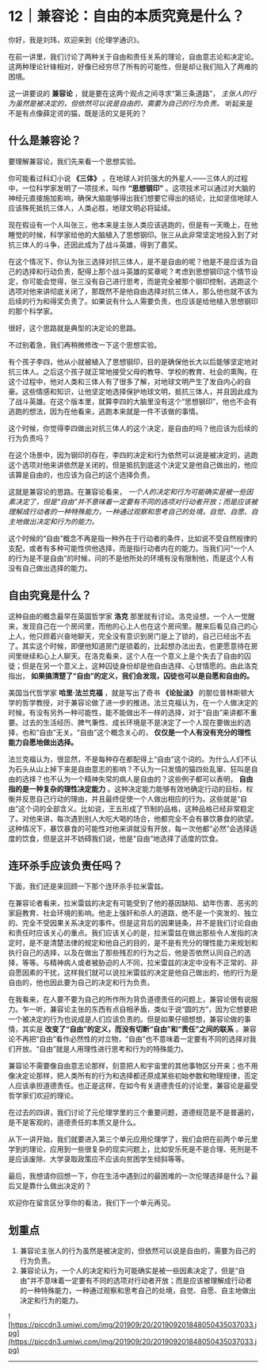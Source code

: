 # 12｜兼容论：自由的本质究竟是什么？

你好，我是刘玮，欢迎来到《伦理学通识》。

在前一讲里，我们讨论了两种关于自由和责任关系的理论，自由意志论和决定论。这两种理论针锋相对，好像已经穷尽了所有的可能性，但是却让我们陷入了两难的困境。

这一讲要说的 **兼容论** ，就是要在这两个观点之间寻求“第三条道路”， *主张人的行为虽然是被决定的，但依然可以说是自由的，需要为自己的行为负责。* 听起来是不是有点像薛定谔的猫，既是活的又是死的？

## 什么是兼容论？

要理解兼容论，我们先来看一个思想实验。

你可能看过科幻小说 **《三体》** 。在地球人对抗强大的外星人——三体人的过程中，一位科学家发明了一项技术，叫作 **“思想钢印”** 。这项技术可以通过对大脑的神经元直接施加影响，确保大脑能够得出我们想要它得出的结论，比如坚信地球人应该殊死抵抗三体人，人类必胜，地球文明必将延续。

现在假设有一个人叫张三，他本来是主张人类应该逃跑的，但是有一天晚上，在他睡觉的时候，科学家给他的大脑植入了思想钢印。张三从此非常坚定地投入到了对抗三体人的斗争，还因此成为了战斗英雄，得到了嘉奖。

在这个情况下，你认为张三选择对抗三体人，是不是自由的呢？他是不是应该为自己的选择和行动负责，配得上那个战斗英雄的奖章呢？考虑到思想钢印这个情节设定，你可能会觉得，张三没有自己进行思考，而是完全被那个钢印控制，逃跑这个选项对他来讲彻底关闭了，那既然不是他自由选择对抗三体人，那么他也就不该为后续的行为和得奖负责了。如果说有什么人需要负责，也应该是给他植入思想钢印的那个科学家。

很好，这个思路就是典型的决定论的思路。

不过别着急，我们再稍微修改一下这个思想实验。

有个孩子李四，他从小就被植入了思想钢印，目的是确保他长大以后能够坚定地对抗三体人。之后这个孩子就正常地接受父母的教导、学校的教育、社会的熏陶，在这个过程中，他对人类和三体人有了很多了解，对地球文明产生了发自内心的自豪。这些情感和知识，让他坚定地选择保护地球文明，抵抗三体人，并且因此成为了战斗英雄。在这个版本里，就算李四的大脑里没有这个“思想钢印”，他也不会有逃跑的想法，因为在他看来，逃跑本来就是一件不该做的事情。

这个时候，你觉得李四做出对抗三体人的这个决定，是自由的吗？他应该为后续的行为负责吗？

在这个场景中，因为钢印的存在，李四的决定和行为依然可以说是被决定的，逃跑这个选项对他来讲依然是关闭的，但是抵抗到底这个决定又是他自己做出的，他应该算是自由的，也应该为自己的这个选择负责。

这就是兼容论的思路。在兼容论看来， *一个人的决定和行为可能确实是被一些因素决定了，但是“自由”并不意味着一定要有不同的选项对行动者开放；而是应该被理解成行动者的一种特殊能力，一种通过观察和思考自己的处境，自觉、自愿、自主地做出决定和行为的能力。*

这个时候的“自由”概念不再是指一种外在于行动者的条件，比如说不受自然规律的支配，或者有多种可能性供他选择，而是指行动者内在的能力。当我们问“一个人的行为是不是自由”的时候，问的不是他所处的环境有没有限制他，而是这个人有没有自己做出选择的能力。

## 自由究竟是什么？

这种自由的概念最早在英国哲学家 **洛克** 那里就有讨论。洛克设想，一个人一觉醒来，发现自己在一个房间里，而他的心上人也在这个房间里。醒来后看见自己的心上人，他只顾着兴奋地聊天，完全没有意识到房门是上了锁的，自己已经出不去了。其实这个时候，即便他知道房门是锁着的，比起想办法出去，也更愿意待在房间里继续和心上人聊天。在洛克看来，这个人在一个意义上是个失去了自由的囚徒；但是在另一个意义上，这种囚徒身份却是他自由选择、心甘情愿的。由此洛克指出， **如果搞清楚了“自由”的定义，我们会发现，囚徒也可以是自愿和自由的。**

美国当代哲学家 **哈里·法兰克福** ，就是写出了奇书 **《论扯淡》** 的那位普林斯顿大学的哲学教授，对于兼容论做了进一步的推进。法兰克福认为，在一个人做决定的时候，有没有另外一种可能性，能不能做出不一样的选择，对于“自由”来讲都不重要。过去的生活经历、脾气秉性、成长环境是不是决定了一个人现在要做出的选择，也和“自由”无关。“自由”这个概念关心的， **仅仅是一个人有没有充分的理性能力自愿地做出选择。**

法兰克福认为，很显然，不是每种存在都配得上“自由”这个词的。为什么人们不认为石头从山上掉下来是自由意志的影响？不认为一只发情的猫四处乱窜、狂叫是自由的选择？也不认为一个精神失常的病人是自由的？这些例子都可以表明， **自由指的是一种复杂的理性决定能力** 。这种决定能力能够有效地确定行动的目标，权衡并反思自己行动的理由，并且最终促使一个人做出相应的行为。这些就是“自由”这个词的全部含义。比如说，王五形成了节制的品格，这种品格已经非常稳定了。对他来讲，每次遇到别人大吃大喝的场合，他都完全不会有暴饮暴食的欲望。这种情况下，暴饮暴食的可能性对他来讲就没有开放，每一次他都“必然”会选择适度的饮食，但是这并不妨碍我们说，他是“自由”地选择了适度的饮食。

## 连环杀手应该负责任吗？

下面，我们还是来回顾一下那个连环杀手拉米雷兹。

在兼容论者看来，拉米雷兹的决定有可能受到了他的基因缺陷、幼年伤害、恶劣的家庭教育、社会环境的影响。他走上强奸和杀人的道路，绝不是一个突发的、独立的、完全不受因果关系决定的事件。但是这背后的因果链条，并不是我们讨论自由和责任时应该关心的重点。我们应该关心的是，拉米雷兹在做出那些令人发指的决定时，是不是清楚法律的规定和他自己的目的，是不是有充分的理性能力来规划和执行自己的选择，以及在做出了那些残忍的行为之后，他是否依然认同自己的选择，等等。与精神病人或者被胁迫的人不同，拉米雷兹的决定中没有不正常的、非自愿因素的干扰，这样我们就可以说拉米雷兹的决定是他自己做出的，他的行为是自由的，他也因此要为自己的决定和行为负责。

在我看来，在人要不要为自己的所作所为背负道德责任的问题上，兼容论很有说服力。乍一听，兼容论主张的东西有点自相矛盾，类似于说“圆的方”，因为它想要把一个被决定的行为也说成是人们应该负责的。但是如果仔细想想，兼容论做的事情，其实是 **改变了“自由”的定义，而没有切断“自由”和“责任”之间的联系** 。兼容论不再把“自由”看作必然性的对立物，“自由”也不意味着一定要有不同的选择对我们开放。“自由”就是人用理性进行思考和行为的特殊能力。

兼容论不需要像自由意志论那样，刻意把人和宇宙里的其他事物区分开来；也不用像决定论那样，把人类所有的行为和选择都还原成某些初始参数和物理规律，否定人应该承担道德责任。也正是这样，在如今有关道德责任的讨论里，兼容论是最受哲学家们欢迎的理论。

在过去的四讲，我们讨论了元伦理学里的三个重要问题，道德规范是不是普遍的，是不是客观的，道德责任的本质又是什么。

从下一讲开始，我们就要进入第三个单元应用伦理学了，我们会把在前两个单元里学到的理论，应用到一些很复杂的现实问题上，比如安乐死是不是合理、死刑是不是应该废除、大学录取政策应不应该向贫困学生倾斜等等。

最后，我想请你回想一下，你在生活中遇到过的最困难的一次伦理选择是什么？最后又是靠什么做出决定的？

欢迎你在留言区分享你的看法，我们下一个单元再见。

## 划重点

1. 兼容论主张人的行为虽然是被决定的，但依然可以说是自由的，需要为自己的行为负责。
2. 兼容论认为，一个人的决定和行为可能确实是被一些因素决定了，但是“自由”并不意味着一定要有不同的选项对行动者开放；而是应该被理解成行动者的一种特殊能力，一种通过观察和思考自己的处境，自觉、自愿、自主地做出决定和行为的能力。

![https://piccdn3.umiwi.com/img/201909/20/201909201848050435037033.jpg](https://piccdn3.umiwi.com/img/201909/20/201909201848050435037033.jpg)

---
